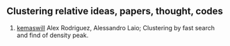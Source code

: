 ## Clustering relative ideas, papers, thought, codes

1. [kemaswill](http://www.kemaswill.com/machine-learning/) Alex Rodriguez, Alessandro Laio; Clustering by fast search and find of density peak.

